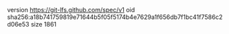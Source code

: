 version https://git-lfs.github.com/spec/v1
oid sha256:a18b741759819e71644b5f05f5174b4e7629a1f656db7f1bc41f7586c2d06e53
size 1861
